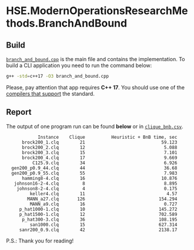 # HSE.ModernOperationsResearchMethods.BranchAndBound

## Build


[`branch_and_bound.cpp`](./branch_and_bound.cpp) is the main file and contains the implementation. To build a CLI application you need to run the command below:

```bash
g++ -std=c++17 -O3 branch_and_bound.cpp
```

Please, pay attention that app requires **C++ 17**. You should use one of the [compilers that support](https://en.cppreference.com/w/cpp/compiler_support/17) the standard.

## Report

The output of one program run can be found **below** or in [`clique_bnb.csv`](./clique_bnb.csv).

```text
            Instance    Clique          Heuristic + BnB time, sec
      brock200_1.clq        21                             59.123
      brock200_2.clq        12                              5.088
      brock200_3.clq        15                              7.101
      brock200_4.clq        17                              9.669
          C125.9.clq        34                              6.926
  gen200_p0.9_44.clq        44                              36.68
  gen200_p0.9_55.clq        55                              7.983
      hamming8-4.clq        16                             10.876
   johnson16-2-4.clq         8                              8.895
    johnson8-2-4.clq         4                              0.175
         keller4.clq        11                               4.57
        MANN_a27.clq       126                            154.294
         MANN_a9.clq        16                              0.727
     p_hat1000-1.clq        10                            145.272
     p_hat1500-1.clq        12                            702.589
      p_hat300-3.clq        36                            108.195
         san1000.clq        15                            627.314
     sanr200_0.9.clq        42                            2138.17
```

P.S.: Thank you for reading!
